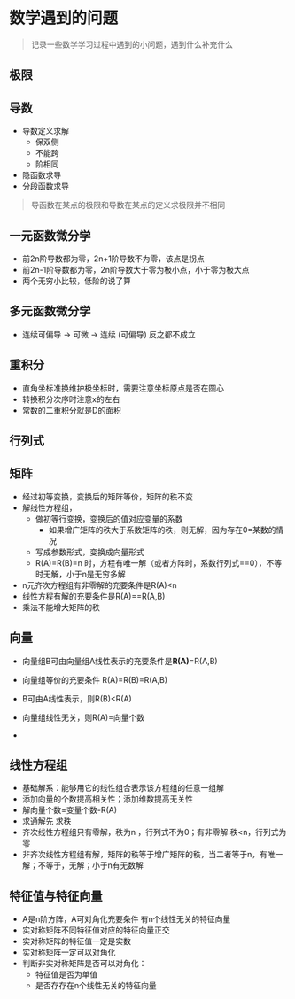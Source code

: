 # 数学遇到的问题

> 记录一些数学学习过程中遇到的小问题，遇到什么补充什么

## 极限



## 导数

- 导数定义求解
  - 保双侧
  - 不能跨
  - 阶相同
- 隐函数求导
- 分段函数求导

> 导函数在某点的极限和导数在某点的定义求极限并不相同

## 一元函数微分学

- 前2n阶导数都为零，2n+1阶导数不为零，该点是拐点
- 前2n-1阶导数都为零，2n阶导数大于零为极小点，小于零为极大点
- 两个无穷小比较，低阶的说了算

## 多元函数微分学

- 连续可偏导 -> 可微 -> 连续 (可偏导) 反之都不成立

## 重积分

- 直角坐标准换维护极坐标时，需要注意坐标原点是否在圆心
- 转换积分次序时注意x的左右
- 常数的二重积分就是D的面积



## 行列式



## 矩阵

- 经过初等变换，变换后的矩阵等价，矩阵的秩不变
- 解线性方程组，
  - 做初等行变换，变换后的值对应变量的系数
    - 如果增广矩阵的秩大于系数矩阵的秩，则无解，因为存在0=某数的情况
  - 写成参数形式，变换成向量形式
  - R(A)=R(B)=n 时，方程有唯一解（或者方阵时，系数行列式==0），不等时无解，小于n是无穷多解
- n元齐次方程组有非零解的充要条件是R(A)<n
- 线性方程有解的充要条件是R(A)==R(A,B)
- 乘法不能增大矩阵的秩

## 向量

- 向量组B可由向量组A线性表示的充要条件是**R(A)**=R(A,B)

- 向量组等价的充要条件 R(A)=R(B)=R(A,B)
- B可由A线性表示，则R(B)<R(A)
- 向量组线性无关，则R(A)=向量个数
- 

## 线性方程组

- 基础解系：能够用它的线性组合表示该方程组的任意一组解
- 添加向量的个数提高相关性；添加维数提高无关性
- 解向量个数=变量个数-R(A)
- 求通解先 求秩
- 齐次线性方程组只有零解，秩为n ，行列式不为0；有非零解 秩<n，行列式为零
- 非齐次线性方程组有解，矩阵的秩等于增广矩阵的秩，当二者等于n，有唯一解；不等于，无解；小于n有无数解

## 特征值与特征向量

- A是n阶方阵，A可对角化充要条件 有n个线性无关的特征向量
- 实对称矩阵不同特征值对应的特征向量正交
- 实对称矩阵的特征值一定是实数
- 实对称矩阵一定可以对角化
- 判断非实对称矩阵是否可以对角化：
  -  特征值是否为单值
  -  是否存存在n个线性无关的特征向量